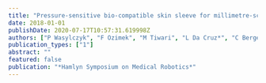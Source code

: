 ```yaml
---
title: "Pressure-sensitive bio-compatible skin sleeve for millimetre-scale flexible instruments"
date: 2018-01-01
publishDate: 2020-07-17T10:57:31.619998Z
authors: ["P Wasylczyk", "F Ozimek", "M Tiwari", "L Da Cruz*", "C Bergeles*"]
publication_types: ["1"]
abstract: ""
featured: false
publication: "*Hamlyn Symposium on Medical Robotics*"
---
```


